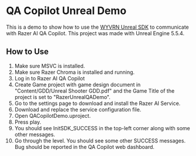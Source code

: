 # QA Copilot Unreal Demo

This is a demo to show how to use the [WYVRN Unreal SDK](https://www.wyvrn.com/) to communicate with Razer AI QA Copilot. This project was made with Unreal Engine 5.5.4.

## How to Use

1. Make sure MSVC is installed. 
2. Make sure Razer Chroma is installed and running.
3. Log in to Razer AI QA Copilot
4. Create Game project with game design document in "Content/GDD/Unreal Shooter GDD.pdf" and the Game Title of the project is set to "RazerUnrealQADemo".
5. Go to the settings page to download and install the Razer AI Service.
6. Download and replace the service configuration file.
7. Open QACopilotDemo.uproject.
8. Press play.
9. You should see InitSDK_SUCCESS in the top-left corner along with some other messages.
10. Go through the level. You should see some other SUCCESS messages. Bug should be reported in the QA Copilot web dashboard.